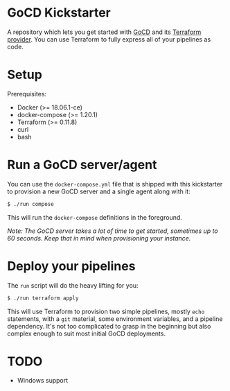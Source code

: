 # GoCD Kickstarter

A repository which lets you get started with [GoCD](https://www.gocd.org) and its [Terraform provider](https://github.com/beamly/terraform-provider-gocd). You can use Terraform to fully express all of your pipelines as code.

# Setup

Prerequisites:

- Docker (>= 18.06.1-ce)
- docker-compose (>= 1.20.1)
- Terraform (>= 0.11.8)
- curl
- bash

# Run a GoCD server/agent

You can use the `docker-compose.yml` file that is shipped with this kickstarter to provision a new GoCD server and a single agent along with it:

```sh
$ ./run compose
```

This will run the `docker-compose` definitions in the foreground.

_Note: The GoCD server takes a lot of time to get started, sometimes up to 60 seconds. Keep that in mind when provisioning your instance._

# Deploy your pipelines

The `run` script will do the heavy lifting for you:

```sh
$ ./run terraform apply
```
This will use Terraform to provision two simple pipelines, mostly `echo` statements, with a `git` material, some environment variables, and a pipeline dependency. It's not too complicated to grasp in the beginning but also complex enough to suit most initial GoCD deployments.

# TODO

- Windows support
